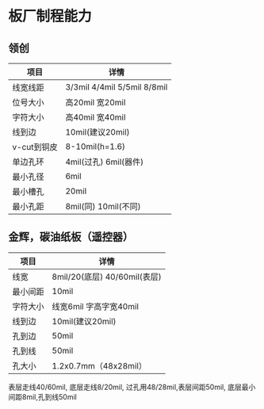 # 板厂制程能力

## 领创

| 项目 | 详情 |
| --- | --- |
| 线宽线距 | 3/3mil 4/4mil 5/5mil 8/8mil |
| 位号大小 | 高20mil 宽20mil |
| 字符大小 | 高40mil 宽40mil |
| 线到边 | 10mil(建议20mil) |
| v-cut到铜皮 |  8-10mil(h=1.6) |
| 单边孔环 | 4mil(过孔)  6mil(器件) |
| 最小孔径 | 6mil |
| 最小槽孔 | 20mil |
| 最小孔距 | 8mil(同)  10mil(不同) |

## 金辉，碳油纸板（遥控器）

| 项目 | 详情 |
| ---- | ---- |
| 线宽 | 8mil/20(底层)  40/60mil(表层) |
| 最小间距 | 10mil |
| 字符大小 | 线宽6mil 字高字宽40mil |
| 线到边 | 10mil(建议20mil) |
| 孔到边 | 50mil |
| 孔到线 | 50mil |
| 孔大小 | 1.2x0.7mm（48x28mil） |

表层走线40/60mil, 底层走线8/20mil, 过孔用48/28mil,表层间距50mil, 底层最小间距8mil,孔到线50mil

